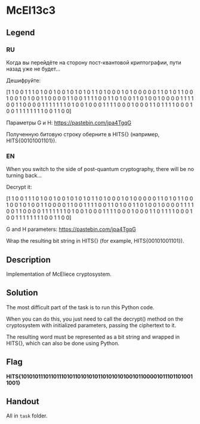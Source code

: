 # McEl13c3

## Legend

### RU

Когда вы перейдёте на сторону пост-квантовой криптографии, пути назад уже не будет...

Дешифруйте: 

[1 1 0 0 1 1 1 0 1 0 0 1 0 0 1 0 1 0 1 0 1 1 0 1 0 0 0 1 0 1 0 0 0 0 0 1 1
 0 1 0 1 1 0 0 1 0 0 1 0 1 0 0 1 1 0 0 0 0 1 1 0 0 1 1 1 1 0 0 1 1 0 1 0 0
 1 1 0 1 0 0 1 0 0 0 0 1 1 1 1 0 0 1 1 0 0 0 0 1 1 1 1 1 1 1 0 1 0 0 1 0 0
 0 1 1 1 1 0 0 0 1 0 0 0 1 1 0 1 1 1 1 0 0 0 1 0 0 1 1 1 1 1 1 1 1 0 0 1 1
 0 0]

Параметры G и H: https://pastebin.com/jpa4TgqG

Полученную битовую строку оберните в HITS{} (например, HITS{00101001101}).

### EN 

When you switch to the side of post-quantum cryptography, there will be no turning back...

Decrypt it:

[1 1 0 0 1 1 1 0 1 0 0 1 0 0 1 0 1 0 1 0 1 1 0 1 0 0 0 1 0 1 0 0 0 0 0 1 1
 0 1 0 1 1 0 0 1 0 0 1 0 1 0 0 1 1 0 0 0 0 1 1 0 0 1 1 1 1 0 0 1 1 0 1 0 0
 1 1 0 1 0 0 1 0 0 0 0 1 1 1 1 0 0 1 1 0 0 0 0 1 1 1 1 1 1 1 0 1 0 0 1 0 0
 0 1 1 1 1 0 0 0 1 0 0 0 1 1 0 1 1 1 1 0 0 0 1 0 0 1 1 1 1 1 1 1 1 0 0 1 1
 0 0]

G and H parameters: https://pastebin.com/jpa4TgqG

Wrap the resulting bit string in HITS{} (for example, HITS{00101001101}).

## Description

Implementation of McEliece cryptosystem.

## Solution

The most difficult part of the task is to run this Python code.

When you can do this, you just need to call the decrypt() method on the cryptosystem with initialized parameters, passing the ciphertext to it.

The resulting word must be represented as a bit string and wrapped in HITS{}, which can also be done using Python.

## Flag

**HITS{10101011101101110101101010101101010101001011000010111011010011001}**

## Handout

All in ```task``` folder.
